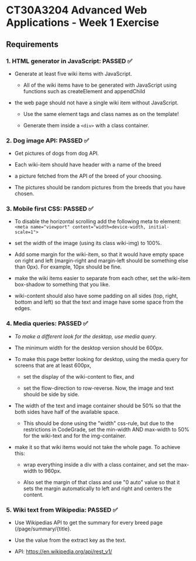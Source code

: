# CT30A3204 Advanced Web Applications - Week 1 Exercise
## Requirements
### 1. HTML generator in JavaScript: PASSED ✅
 
 * Generate at least five wiki items with JavaScript. 

    * All of the wiki items have to be generated with JavaScript using functions such as createElement and appendChild 

 * the web page should not have a single wiki item without JavaScript. 

    * Use the same element tags and class names as on the template! 

    * Generate them inside a `<div>` with a class container.

### 2. Dog image API: PASSED ✅

* Get pictures of dogs from dog API. 

* Each wiki-item should have header with a name of the breed 

* a picture fetched from the API of the breed of your choosing. 

* The pictures should be random pictures from the breeds that you have chosen.


### 3. Mobile first CSS: PASSED ✅

*  To disable the horizontal scrolling add the following meta to <head> element:  
 ```<meta name="viewport" content="width=device-width, initial-scale=1">```

* set the width of the image (using its class wiki-img) to 100%.

* Add some margin for the wiki-item, so that it would have empty space on right and left (margin-right and margin-left should be something else than 0px). For example, 10px should be fine.

* make the wiki items easier to separate from each other, set the wiki-item box-shadow to something that you like.

* wiki-content should also have some padding on all sides (top, right, bottom and left) so that the text and image have some space from the edges. 


### 4. Media queries: PASSED ✅

* _To make a different look for the desktop, use media query_. 

* The minimum width for the desktop version should be 600px. 

* To make this page better looking for desktop, using the media query for screens that are at least 600px, 

  * set the display of the wiki-content to flex, and 
  
  * set the flow-direction to row-reverse. Now, the image and text should be side by side. 

* The width of the text and image container should be 50% so that the both sides have half of the available space.
  
    * This should be done using the "width" css-rule, but due to the restrictions in CodeGrade, set the min-width AND max-width to 50% for the wiki-text
    and for the img-container.

* make it so that wiki items would not take the whole page. To achieve this: 

  * wrap everything inside a div with a class container, and set the max-width to 960px. 

  * Also set the margin of that class and use "0 auto" value so that it sets the margin automatically to left and right and centers the content. 


### 5. Wiki text from Wikipedia: PASSED ✅

 * Use Wikipedias API to get the summary for every breed page (/page/summary/{title}. 

 * Use the value from the extract key as the text.  

 * API: https://en.wikipedia.org/api/rest_v1/ 
